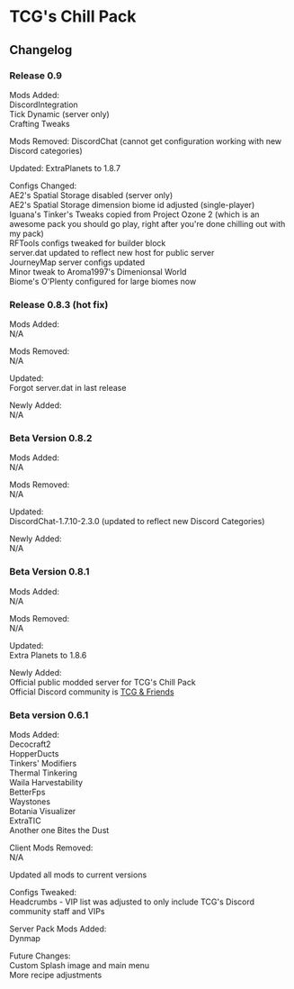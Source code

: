 # TCG's Chill Pack  
## Changelog  

### Release 0.9  
Mods Added:  
DiscordIntegration  
Tick Dynamic (server only)  
Crafting Tweaks  

Mods Removed:
DiscordChat (cannot get configuration working with new Discord categories)

Updated:
ExtraPlanets to 1.8.7

Configs Changed:  
AE2's Spatial Storage disabled (server only)  
AE2's Spatial Storage dimension biome id adjusted (single-player)  
Iguana's Tinker's Tweaks copied from Project Ozone 2 (which is an awesome pack you should go play, right after you're done chilling out with my pack)  
RFTools configs tweaked for builder block  
server.dat updated to reflect new host for public server  
JourneyMap server configs updated  
Minor tweak to Aroma1997's Dimenionsal World  
Biome's O'Plenty configured for large biomes now


### Release 0.8.3 (hot fix)  
Mods Added:  
    N/A  

Mods Removed:  
    N/A  

Updated:  
    Forgot server.dat in last release

Newly Added:  
    N/A  

### Beta Version 0.8.2
Mods Added:  
     	N/A  

Mods Removed:  
    	N/A  

Updated:  
     	DiscordChat-1.7.10-2.3.0 (updated to reflect new Discord Categories)  

Newly Added:  
    	N/A  


### Beta Version 0.8.1  
Mods Added:  
     N/A  

Mods Removed:  
     N/A

Updated:  
     Extra Planets to 1.8.6

Newly Added:  
     Official public modded server for TCG's Chill Pack  
     Official Discord community is [TCG & Friends](https://discord.gg/vxQ73CH)  

### Beta version 0.6.1  
Mods Added:  
    Decocraft2  
    HopperDucts  
    Tinkers' Modifiers  
    Thermal Tinkering  
    Waila Harvestability  
    BetterFps  
    Waystones  
    Botania Visualizer  
    ExtraTIC  
    Another one Bites the Dust  

Client Mods Removed:  
    N/A

Updated all mods to current versions  

Configs Tweaked:  
    Headcrumbs -  VIP list was adjusted to only include TCG's Discord community staff and VIPs  

Server Pack Mods Added:  
    Dynmap  

Future Changes:  
    Custom Splash image and main menu  
    More recipe adjustments  
